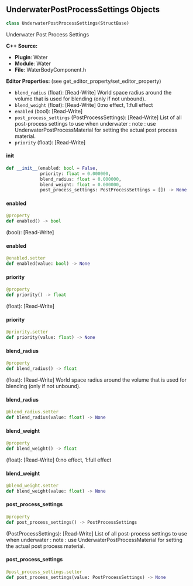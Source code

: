 ## UnderwaterPostProcessSettings Objects

```python
class UnderwaterPostProcessSettings(StructBase)
```

Underwater Post Process Settings

**C++ Source:**

- **Plugin**: Water
- **Module**: Water
- **File**: WaterBodyComponent.h

**Editor Properties:** (see get_editor_property/set_editor_property)

- ``blend_radius`` (float):  [Read-Write] World space radius around the volume that is used for blending (only if not unbound).
- ``blend_weight`` (float):  [Read-Write] 0:no effect, 1:full effect
- ``enabled`` (bool):  [Read-Write]
- ``post_process_settings`` (PostProcessSettings):  [Read-Write] List of all post-process settings to use when underwater : note : use UnderwaterPostProcessMaterial for setting the actual post process material.
- ``priority`` (float):  [Read-Write]

<a id="unreal.UnderwaterPostProcessSettings.__init__"></a>

#### __init__

```python
def __init__(enabled: bool = False,
             priority: float = 0.000000,
             blend_radius: float = 0.000000,
             blend_weight: float = 0.000000,
             post_process_settings: PostProcessSettings = []) -> None
```

<a id="unreal.UnderwaterPostProcessSettings.enabled"></a>

#### enabled

```python
@property
def enabled() -> bool
```

(bool):  [Read-Write]

<a id="unreal.UnderwaterPostProcessSettings.enabled"></a>

#### enabled

```python
@enabled.setter
def enabled(value: bool) -> None
```

<a id="unreal.UnderwaterPostProcessSettings.priority"></a>

#### priority

```python
@property
def priority() -> float
```

(float):  [Read-Write]

<a id="unreal.UnderwaterPostProcessSettings.priority"></a>

#### priority

```python
@priority.setter
def priority(value: float) -> None
```

<a id="unreal.UnderwaterPostProcessSettings.blend_radius"></a>

#### blend_radius

```python
@property
def blend_radius() -> float
```

(float):  [Read-Write] World space radius around the volume that is used for blending (only if not unbound).

<a id="unreal.UnderwaterPostProcessSettings.blend_radius"></a>

#### blend_radius

```python
@blend_radius.setter
def blend_radius(value: float) -> None
```

<a id="unreal.UnderwaterPostProcessSettings.blend_weight"></a>

#### blend_weight

```python
@property
def blend_weight() -> float
```

(float):  [Read-Write] 0:no effect, 1:full effect

<a id="unreal.UnderwaterPostProcessSettings.blend_weight"></a>

#### blend_weight

```python
@blend_weight.setter
def blend_weight(value: float) -> None
```

<a id="unreal.UnderwaterPostProcessSettings.post_process_settings"></a>

#### post_process_settings

```python
@property
def post_process_settings() -> PostProcessSettings
```

(PostProcessSettings):  [Read-Write] List of all post-process settings to use when underwater : note : use UnderwaterPostProcessMaterial for setting the actual post process material.

<a id="unreal.UnderwaterPostProcessSettings.post_process_settings"></a>

#### post_process_settings

```python
@post_process_settings.setter
def post_process_settings(value: PostProcessSettings) -> None
```

<a id="unreal.WaterBodyHeightmapSettings"></a>